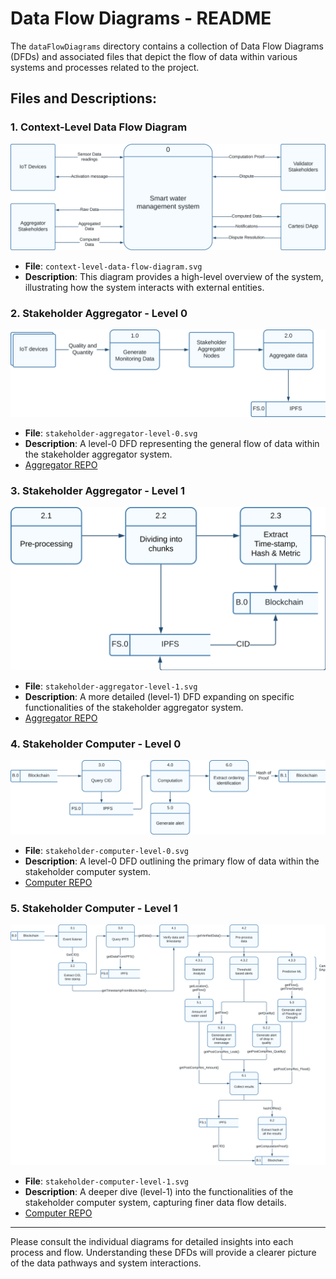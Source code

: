# Data Flow Diagrams - README

The `dataFlowDiagrams` directory contains a collection of Data Flow Diagrams (DFDs) and associated files that depict the flow of data within various systems and processes related to the project.

## Files and Descriptions:

### 1. **Context-Level Data Flow Diagram**
![Context-Level Data Flow Diagram](./context-level-data-flow-diagram.svg)
- **File**: `context-level-data-flow-diagram.svg`
- **Description**: This diagram provides a high-level overview of the system, illustrating how the system interacts with external entities.

### 2. **Stakeholder Aggregator - Level 0**
![Stakeholder Aggregator - Level 0](./stakeholder-aggregator-level-0.svg)
- **File**: `stakeholder-aggregator-level-0.svg`
- **Description**: A level-0 DFD representing the general flow of data within the stakeholder aggregator system.
- [Aggregator REPO](https://github.com/BlockOasis/stakeholderAggregator)

### 3. **Stakeholder Aggregator - Level 1**
![Stakeholder Aggregator - Level 1](./stakeholder-aggregator-level-1.svg)
- **File**: `stakeholder-aggregator-level-1.svg`
- **Description**: A more detailed (level-1) DFD expanding on specific functionalities of the stakeholder aggregator system.
- [Aggregator REPO](https://github.com/BlockOasis/stakeholderAggregator)

### 4. **Stakeholder Computer - Level 0**
![Stakeholder Computer - Level 0](./stakeholder-computer-level-0.svg)
- **File**: `stakeholder-computer-level-0.svg`
- **Description**: A level-0 DFD outlining the primary flow of data within the stakeholder computer system.
- [Computer REPO](https://github.com/BlockOasis/stakeholderAggregator)

### 5. **Stakeholder Computer - Level 1**
![Stakeholder Computer - Level 1](./stakeholder-computer-level-1.svg)
- **File**: `stakeholder-computer-level-1.svg`
- **Description**: A deeper dive (level-1) into the functionalities of the stakeholder computer system, capturing finer data flow details.
- [Computer REPO](https://github.com/BlockOasis/stakeholderAggregator)

---

Please consult the individual diagrams for detailed insights into each process and flow. Understanding these DFDs will provide a clearer picture of the data pathways and system interactions.
